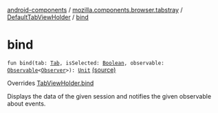 [android-components](../../index.md) / [mozilla.components.browser.tabstray](../index.md) / [DefaultTabViewHolder](index.md) / [bind](./bind.md)

# bind

`fun bind(tab: `[`Tab`](../../mozilla.components.concept.tabstray/-tab/index.md)`, isSelected: `[`Boolean`](https://kotlinlang.org/api/latest/jvm/stdlib/kotlin/-boolean/index.html)`, observable: `[`Observable`](../../mozilla.components.support.base.observer/-observable/index.md)`<`[`Observer`](../../mozilla.components.concept.tabstray/-tabs-tray/-observer/index.md)`>): `[`Unit`](https://kotlinlang.org/api/latest/jvm/stdlib/kotlin/-unit/index.html) [(source)](https://github.com/mozilla-mobile/android-components/blob/master/components/browser/tabstray/src/main/java/mozilla/components/browser/tabstray/TabViewHolder.kt#L58)

Overrides [TabViewHolder.bind](../-tab-view-holder/bind.md)

Displays the data of the given session and notifies the given observable about events.

